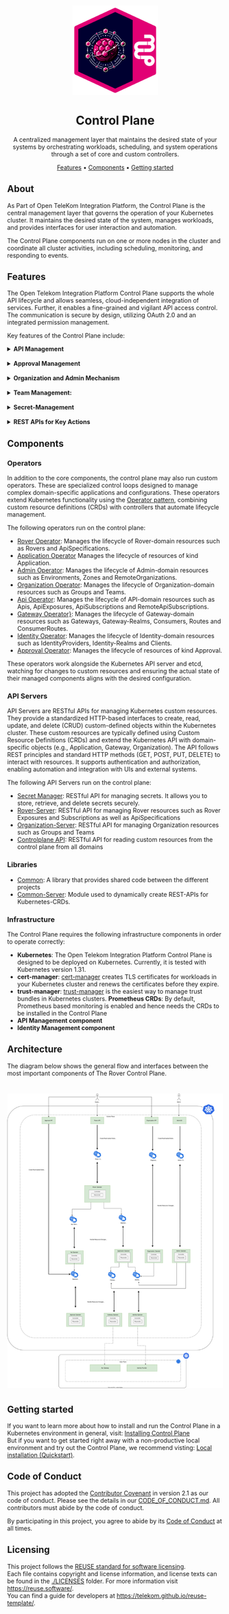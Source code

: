 <!--
SPDX-FileCopyrightText: 2025 Deutsche Telekom AG

SPDX-License-Identifier: CC0-1.0    
-->

<p align="center">
  <img src="./docs/img/Open-Telekom-Integration-Platform_Visual.svg" alt="Open Telekom Integration Platform logo" width="200">
  <h1 align="center">Control Plane</h1>
</p>

<p align="center">
 A centralized management layer that maintains the desired state of your systems by orchestrating workloads, scheduling, and system operations through a set of core and custom controllers.
</p>

<p align="center">
  <a href="#features">Features</a> •
  <a href="#components"> Components</a> •
  <a href="#getting-started">Getting started</a>
</p>

## About

As Part of Open TeleKom Integration Platform, the Control Plane is the central management layer that governs the operation of your Kubernetes cluster. It maintains the desired state of the system, manages workloads, and provides interfaces for user interaction and automation.

The Control Plane components run on one or more nodes in the cluster and coordinate all cluster activities, including scheduling, monitoring, and responding to events.  


## Features

The Open Telekom Integration Platform Control Plane supports the whole API lifecycle and allows seamless, cloud-independent integration of services. Further, it enables a fine-grained and vigilant API access control. The communication is secure by design, utilizing OAuth 2.0 and an integrated permission management. 

Key features of the Control Plane include:  


<details>
<summary><strong>API Management</strong></summary>  
Control Plane supports the whole API lifecycle and allows seamless, cloud-independent integration of services. Further, it enables a fine-grained and vigilant API access control. The communication is secure by design, utilizing OAuth 2.0 and an integrated permission management. 
</details>
<br />
<details>
<summary><strong>Approval Management</strong></summary>  
It provides secure and auditable access to APIs, with features like 4-eyes-principle, approval expiration, recertification, and more.
</details>
<br />
<details>
<summary><strong>Organization and Admin Mechanism</strong></summary>  
Provides Administrative tools for efficient organization management, including zones, gateways, and identity providers.
</details>
<br />
<details>
<summary><strong>Team Management:</strong></summary>  
Provides team management capabilities within the control plane
</details>
<br />
<details>
<summary><strong>Secret-Management</strong></summary>
Secret management involves securely storing, accessing, and distributing sensitive information such as passwords, API keys, and certificates within a Kubernetes cluster. It ensures that secrets are encrypted at rest and transmitted securely, while limiting access to only authorized workloads and users.  
</details>
<br />
<details>
<summary><strong>REST APIs for Key Actions</strong></summary>

* Rover API: API to interact with and manage Rover functionalities.
* Approval API: API for handling approval processes and workflows.
* Team API: API for team management and related actions.
* Catalog API: API to access and manage an API catalog
* ControlPlane API: API for accessing controlplane information

</details>

## Components

### Operators
In addition to the core components, the control plane may also run custom operators. These are specialized control loops designed to manage complex domain-specific applications and configurations. These operators extend Kubernetes functionality using the [Operator pattern](https://kubernetes.io/docs/concepts/extend-kubernetes/operator/), combining custom resource definitions (CRDs) with controllers that automate lifecycle management.

The following operators run on the control plane:
- [Rover Operator](./rover): Manages the lifecycle of Rover-domain resources such as Rovers and ApiSpecifications.
- [Application Operator](./application) Manages the lifecycle of resources of kind Application.
- [Admin Operator](./admin): Manages the lifecycle of Admin-domain resources such as Environments, Zones and RemoteOrganizations.
- [Organization Operator](./organization):  Manages the lifecycle of Organization-domain resources such as Groups and Teams.
- [Api Operator](./api):  Manages the lifecycle of API-domain resources such as Apis, ApiExposures, ApiSubscriptions and RemoteApiSubscriptions.
- [Gateway Operator}](./gateway):  Manages the lifecycle of Gateway-domain resources such as Gateways, Gateway-Realms, Consumers, Routes and ConsumerRoutes.
- [Identity Operator](./identity):  Manages the lifecycle of Identity-domain resources such as IdentityProviders, Identity-Realms and Clients.
- [Approval Operator](./approval):  Manages the lifecycle of resources of kind Approval.

These operators work alongside the Kubernetes API server and etcd, watching for changes to custom resources and ensuring the actual state of their managed components aligns with the desired configuration.

### API Servers
API Servers are  RESTful APIs for managing Kubernetes custom resources. They provide a standardized HTTP-based interfaces to create, read, update, and delete (CRUD) custom-defined objects within the Kubernetes cluster. These custom resources are typically defined using Custom Resource Definitions (CRDs) and extend the Kubernetes API with domain-specific objects (e.g., Application, Gateway, Organization). The API follows REST principles and standard HTTP methods (GET, POST, PUT, DELETE) to interact with resources. It supports authentication and authorization, enabling automation and integration with UIs and external systems.

The following API Servers run on the control plane:

- [Secret Manager](./secret-manager): RESTful API for managing secrets. It allows you to store, retrieve, and delete secrets securely.
- [Rover-Server](./rover-server): RESTful API for managing Rover resources such as Rover Exposures and Subscriptions as well as ApiSpecifications
- [Organization-Server](./organization-server): RESTful API for managing Organization resources such as Groups and Teams
- [Controlplane API](./controlplane-api): RESTful API for reading custom resources from the control plane from all domains 

### Libraries
- [Common](./common): A library that provides shared code between the different projects
- [Common-Server](./common-server): Module used to dynamically create REST-APIs for Kubernetes-CRDs.

### Infrastructure

The Control Plane requires the following infrastructure components in order to operate correctly:

- **Kubernetes**: The Open Telekom Integration Platform Control Plane is designed to be deployed on Kubernetes. Currently, it is tested with Kubernetes version 1.31.
- **cert-manager**: [cert-manager](https://cert-manager.io/docs/) creates TLS certificates for workloads in your Kubernetes cluster and renews the certificates before they expire.
- **trust-manager**: [trust-manager](https://cert-manager.io/docs/trust/trust-manager/) is the easiest way to manage trust bundles in Kubernetes clusters.
**Prometheus CRDs**: By default, Prometheus based monitoring is enabled and hence needs the CRDs to be installed in the Control Plane
- **API Management component**
- **Identity Management component**

## Architecture
The diagram below shows the general flow and interfaces between the most important components of The Rover Control Plane.
# ![Architecture](./docs//img/CP_Architecture.drawio.svg)

## Getting started
If you want to learn more about how to install and run the Control Plane in a Kubernetes environment in general, visit: [Installing Control Plane](./docs/files/installation.md)  
But if you want to get started right away with a non-productive local environment and try out the Control Plane, we recommend visting: [Local installation (Quickstart)](./docs/files/quickstart.md).

## Code of Conduct

This project has adopted the [Contributor Covenant](https://www.contributor-covenant.org/) in version 2.1 as our code of conduct. Please see the details in our [CODE_OF_CONDUCT.md](CODE_OF_CONDUCT.md). All contributors must abide by the code of conduct.

By participating in this project, you agree to abide by its [Code of Conduct](./CODE_OF_CONDUCT.md) at all times.

## Licensing

This project follows the [REUSE standard for software licensing](https://reuse.software/).    
Each file contains copyright and license information, and license texts can be found in the [./LICENSES](./LICENSES) folder. For more information visit https://reuse.software/.    
You can find a guide for developers at https://telekom.github.io/reuse-template/.